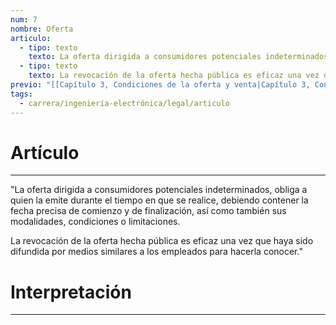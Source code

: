 ```yaml
---
num: 7
nombre: Oferta
articulo:
  - tipo: texto
    texto: La oferta dirigida a consumidores potenciales indeterminados, obliga a quien la emite durante el tiempo en que se realice, debiendo contener la fecha precisa de comienzo y de finalización, así como también sus modalidades, condiciones o limitaciones.
  - tipo: texto
    texto: La revocación de la oferta hecha pública es eficaz una vez que haya sido difundida por medios similares a los empleados para hacerla conocer.
previo: "[[Capítulo 3, Condiciones de la oferta y venta|Capítulo 3, Condiciones de la oferta y venta]]"
tags:
  - carrera/ingeniería-electrónica/legal/articulo
---
```

# Artículo
---
"La oferta dirigida a consumidores potenciales indeterminados, obliga a quien la emite durante el tiempo en que se realice, debiendo contener la fecha precisa de comienzo y de finalización, así como también sus modalidades, condiciones o limitaciones.

La revocación de la oferta hecha pública es eficaz una vez que haya sido difundida por medios similares a los empleados para hacerla conocer."

# Interpretación
---
